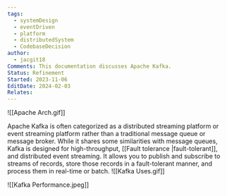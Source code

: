 ```yaml
---
tags:
  - systemDesign
  - eventDriven
  - platform
  - distributedSystem
  - CodebaseDecision
author:
  - jacgit18
Comments: This documentation discusses Apache Kafka.
Status: Refinement
Started: 2023-11-06
EditDate: 2024-02-03
Relates:
---
```

![[Apache Arch.gif]]

Apache Kafka is often categorized as a distributed streaming platform or event streaming platform rather than a traditional message queue or message broker. While it shares some similarities with message queues, Kafka is designed for high-throughput, [[Fault tolerance |fault-tolerant]], and distributed event streaming. It allows you to publish and subscribe to streams of records, store those records in a fault-tolerant manner, and process them in real-time or batch.
![[Kafka Uses.gif]]



![[Kafka Performance.jpeg]]